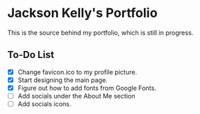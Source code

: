 # Jackson Kelly's Portfolio
This is the source behind my portfolio, which is still in progress.

## To-Do List
- [x] Change favicon.ico to my profile picture.
- [x] Start designing the main page.
- [x] Figure out how to add fonts from Google Fonts.
- [ ] Add socials under the About Me section
- [ ] Add socials icons.
